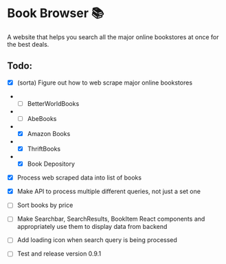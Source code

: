 # Book Browser 📚

A website that helps you search all the major online bookstores at once for the best deals.

## Todo:

- [x] (sorta) Figure out how to web scrape major online bookstores
- - [ ] BetterWorldBooks
- - [ ] AbeBooks
- - [x] Amazon Books
- - [x] ThriftBooks
- - [x] Book Depository

- [x] Process web scraped data into list of books

- [x] Make API to process multiple different queries, not just a set one

- [ ] Sort books by price

- [ ] Make Searchbar, SearchResults, BookItem React components and appropriately use them to display data from backend

- [ ] Add loading icon when search query is being processed

- [ ] Test and release version 0.9.1